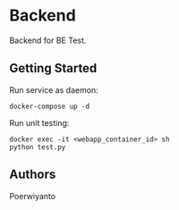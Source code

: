 # Backend

Backend for BE Test.

## Getting Started

Run service as daemon:

```
docker-compose up -d
```

Run unit testing:

```
docker exec -it <webapp_container_id> sh
python test.py
```

## Authors

Poerwiyanto